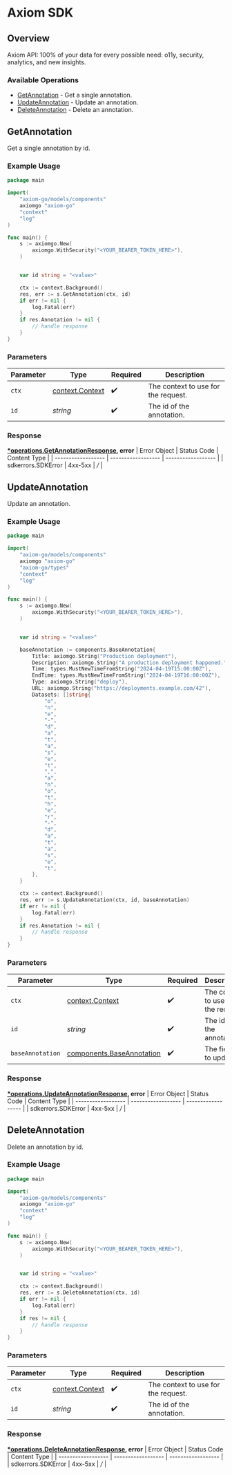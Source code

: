 # Axiom SDK


## Overview

Axiom API: 100% of your data for every possible need: o11y, security, analytics, and new insights.


### Available Operations

* [GetAnnotation](#getannotation) - Get a single annotation.
* [UpdateAnnotation](#updateannotation) - Update an annotation.
* [DeleteAnnotation](#deleteannotation) - Delete an annotation.

## GetAnnotation

Get a single annotation by id.

### Example Usage

```go
package main

import(
	"axiom-go/models/components"
	axiomgo "axiom-go"
	"context"
	"log"
)

func main() {
    s := axiomgo.New(
        axiomgo.WithSecurity("<YOUR_BEARER_TOKEN_HERE>"),
    )


    var id string = "<value>"

    ctx := context.Background()
    res, err := s.GetAnnotation(ctx, id)
    if err != nil {
        log.Fatal(err)
    }
    if res.Annotation != nil {
        // handle response
    }
}
```

### Parameters

| Parameter                                             | Type                                                  | Required                                              | Description                                           |
| ----------------------------------------------------- | ----------------------------------------------------- | ----------------------------------------------------- | ----------------------------------------------------- |
| `ctx`                                                 | [context.Context](https://pkg.go.dev/context#Context) | :heavy_check_mark:                                    | The context to use for the request.                   |
| `id`                                                  | *string*                                              | :heavy_check_mark:                                    | The id of the annotation.                             |


### Response

**[*operations.GetAnnotationResponse](../../models/operations/getannotationresponse.md), error**
| Error Object       | Status Code        | Content Type       |
| ------------------ | ------------------ | ------------------ |
| sdkerrors.SDKError | 4xx-5xx            | */*                |

## UpdateAnnotation

Update an annotation.

### Example Usage

```go
package main

import(
	"axiom-go/models/components"
	axiomgo "axiom-go"
	"axiom-go/types"
	"context"
	"log"
)

func main() {
    s := axiomgo.New(
        axiomgo.WithSecurity("<YOUR_BEARER_TOKEN_HERE>"),
    )


    var id string = "<value>"

    baseAnnotation := components.BaseAnnotation{
        Title: axiomgo.String("Production deployment"),
        Description: axiomgo.String("A production deployment happened."),
        Time: types.MustNewTimeFromString("2024-04-19T15:00:00Z"),
        EndTime: types.MustNewTimeFromString("2024-04-19T16:00:00Z"),
        Type: axiomgo.String("deploy"),
        URL: axiomgo.String("https://deployments.example.com/42"),
        Datasets: []string{
            "o",
            "n",
            "e",
            "-",
            "d",
            "a",
            "t",
            "a",
            "s",
            "e",
            "t",
            ",",
            "a",
            "n",
            "o",
            "t",
            "h",
            "e",
            "r",
            "-",
            "d",
            "a",
            "t",
            "a",
            "s",
            "e",
            "t",
        },
    }

    ctx := context.Background()
    res, err := s.UpdateAnnotation(ctx, id, baseAnnotation)
    if err != nil {
        log.Fatal(err)
    }
    if res.Annotation != nil {
        // handle response
    }
}
```

### Parameters

| Parameter                                                              | Type                                                                   | Required                                                               | Description                                                            |
| ---------------------------------------------------------------------- | ---------------------------------------------------------------------- | ---------------------------------------------------------------------- | ---------------------------------------------------------------------- |
| `ctx`                                                                  | [context.Context](https://pkg.go.dev/context#Context)                  | :heavy_check_mark:                                                     | The context to use for the request.                                    |
| `id`                                                                   | *string*                                                               | :heavy_check_mark:                                                     | The id of the annotation.                                              |
| `baseAnnotation`                                                       | [components.BaseAnnotation](../../models/components/baseannotation.md) | :heavy_check_mark:                                                     | The fields to update.                                                  |


### Response

**[*operations.UpdateAnnotationResponse](../../models/operations/updateannotationresponse.md), error**
| Error Object       | Status Code        | Content Type       |
| ------------------ | ------------------ | ------------------ |
| sdkerrors.SDKError | 4xx-5xx            | */*                |

## DeleteAnnotation

Delete an annotation by id.

### Example Usage

```go
package main

import(
	"axiom-go/models/components"
	axiomgo "axiom-go"
	"context"
	"log"
)

func main() {
    s := axiomgo.New(
        axiomgo.WithSecurity("<YOUR_BEARER_TOKEN_HERE>"),
    )


    var id string = "<value>"

    ctx := context.Background()
    res, err := s.DeleteAnnotation(ctx, id)
    if err != nil {
        log.Fatal(err)
    }
    if res != nil {
        // handle response
    }
}
```

### Parameters

| Parameter                                             | Type                                                  | Required                                              | Description                                           |
| ----------------------------------------------------- | ----------------------------------------------------- | ----------------------------------------------------- | ----------------------------------------------------- |
| `ctx`                                                 | [context.Context](https://pkg.go.dev/context#Context) | :heavy_check_mark:                                    | The context to use for the request.                   |
| `id`                                                  | *string*                                              | :heavy_check_mark:                                    | The id of the annotation.                             |


### Response

**[*operations.DeleteAnnotationResponse](../../models/operations/deleteannotationresponse.md), error**
| Error Object       | Status Code        | Content Type       |
| ------------------ | ------------------ | ------------------ |
| sdkerrors.SDKError | 4xx-5xx            | */*                |
